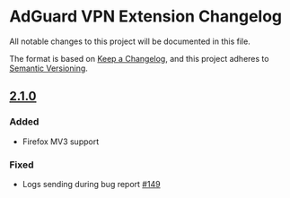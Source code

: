 # AdGuard VPN Extension Changelog

All notable changes to this project will be documented in this file.

The format is based on [Keep a Changelog](https://keepachangelog.com/en/1.0.0/),
and this project adheres to [Semantic Versioning](https://semver.org/spec/v2.0.0.html).


## [2.1.0]

### Added

- Firefox MV3 support

### Fixed

- Logs sending during bug report [#149](https://github.com/AdguardTeam/AdGuardVPNExtension/issues/149)


[2.1.0]: https://github.com/AdguardTeam/AdGuardVPNExtension/compare/v2.0.65...v2.1.0
